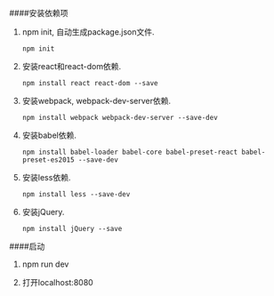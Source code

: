 ####安装依赖项

1.  npm init, 自动生成package.json文件.
  
        npm init  

2.  安装react和react-dom依赖. 
 
        npm install react react-dom --save

3.  安装webpack, webpack-dev-server依赖.  

        npm install webpack webpack-dev-server --save-dev

4.  安装babel依赖.

        npm install babel-loader babel-core babel-preset-react babel-preset-es2015 --save-dev

5.  安装less依赖.

        npm install less --save-dev

6.  安装jQuery.
        
        npm install jQuery --save

####启动

1.  npm run dev

2.  打开localhost:8080



